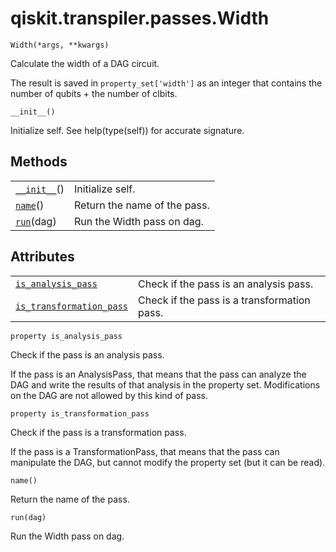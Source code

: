 <span id="qiskit-transpiler-passes-width" />

# qiskit.transpiler.passes.Width

<span id="undefined" />

`Width(*args, **kwargs)`

Calculate the width of a DAG circuit.

The result is saved in `property_set['width']` as an integer that contains the number of qubits + the number of clbits.

<span id="undefined" />

`__init__()`

Initialize self. See help(type(self)) for accurate signature.

## Methods

|                                                                                                    |                              |
| -------------------------------------------------------------------------------------------------- | ---------------------------- |
| [`__init__`](#qiskit.transpiler.passes.Width.__init__ "qiskit.transpiler.passes.Width.__init__")() | Initialize self.             |
| [`name`](#qiskit.transpiler.passes.Width.name "qiskit.transpiler.passes.Width.name")()             | Return the name of the pass. |
| [`run`](#qiskit.transpiler.passes.Width.run "qiskit.transpiler.passes.Width.run")(dag)             | Run the Width pass on dag.   |

## Attributes

|                                                                                                                                            |                                             |
| ------------------------------------------------------------------------------------------------------------------------------------------ | ------------------------------------------- |
| [`is_analysis_pass`](#qiskit.transpiler.passes.Width.is_analysis_pass "qiskit.transpiler.passes.Width.is_analysis_pass")                   | Check if the pass is an analysis pass.      |
| [`is_transformation_pass`](#qiskit.transpiler.passes.Width.is_transformation_pass "qiskit.transpiler.passes.Width.is_transformation_pass") | Check if the pass is a transformation pass. |

<span id="undefined" />

`property is_analysis_pass`

Check if the pass is an analysis pass.

If the pass is an AnalysisPass, that means that the pass can analyze the DAG and write the results of that analysis in the property set. Modifications on the DAG are not allowed by this kind of pass.

<span id="undefined" />

`property is_transformation_pass`

Check if the pass is a transformation pass.

If the pass is a TransformationPass, that means that the pass can manipulate the DAG, but cannot modify the property set (but it can be read).

<span id="undefined" />

`name()`

Return the name of the pass.

<span id="undefined" />

`run(dag)`

Run the Width pass on dag.
